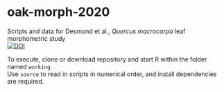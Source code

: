 # oak-morph-2020
Scripts and data for Desmond et al., _Quercus macrocarpa_ leaf morphometric study  
[![DOI](https://zenodo.org/badge/140023087.svg)](https://zenodo.org/badge/latestdoi/140023087)  


To execute, clone or download repository and start R within the folder named `working`.  
Use `source` to read in scripts in numerical order, and install dependencies are required.

